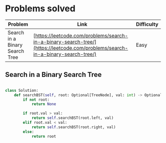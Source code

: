 # Problems solved

| Problem | Link | Difficulty |
|---------|------|------------|
| Search in a Binary Search Tree | [https://leetcode.com/problems/search-in-a-binary-search-tree/](https://leetcode.com/problems/search-in-a-binary-search-tree/) | Easy |

## Search in a Binary Search Tree

```py

class Solution:
    def searchBST(self, root: Optional[TreeNode], val: int) -> Optional[TreeNode]:
        if not root:
            return None
        
        if root.val > val:
            return self.searchBST(root.left, val)
        elif root.val < val:
            return self.searchBST(root.right, val)
        else:
            return root

```

